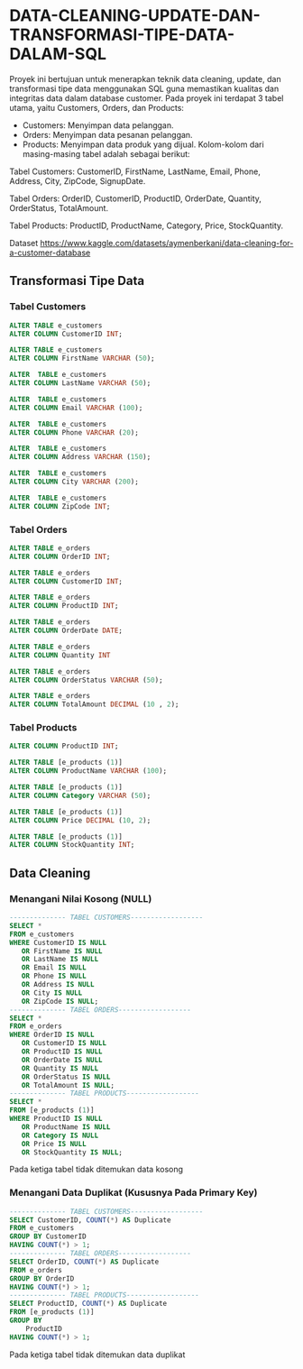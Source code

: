 # DATA-CLEANING-UPDATE-DAN-TRANSFORMASI-TIPE-DATA-DALAM-SQL
Proyek ini bertujuan untuk menerapkan teknik data cleaning, update, dan transformasi tipe data menggunakan SQL guna memastikan kualitas dan integritas data dalam database customer. 
Pada proyek ini terdapat 3 tabel utama, yaitu Customers, Orders, dan Products:
- Customers: Menyimpan data pelanggan.
- Orders: Menyimpan data pesanan pelanggan.
- Products: Menyimpan data produk yang dijual.
Kolom-kolom dari masing-masing tabel adalah sebagai berikut:

Tabel Customers:
CustomerID, FirstName, LastName, Email, Phone, Address, City, ZipCode, SignupDate.

Tabel Orders:
OrderID, CustomerID, ProductID, OrderDate, Quantity, OrderStatus, TotalAmount.

Tabel Products:
ProductID, ProductName, Category, Price, StockQuantity.

Dataset https://www.kaggle.com/datasets/aymenberkani/data-cleaning-for-a-customer-database

## Transformasi Tipe Data
### Tabel Customers
``` sql
ALTER TABLE e_customers
ALTER COLUMN CustomerID INT;

ALTER TABLE e_customers
ALTER COLUMN FirstName VARCHAR (50);

ALTER  TABLE e_customers
ALTER COLUMN LastName VARCHAR (50);

ALTER  TABLE e_customers
ALTER COLUMN Email VARCHAR (100);

ALTER  TABLE e_customers
ALTER COLUMN Phone VARCHAR (20);

ALTER  TABLE e_customers
ALTER COLUMN Address VARCHAR (150);

ALTER  TABLE e_customers
ALTER COLUMN City VARCHAR (200);

ALTER  TABLE e_customers
ALTER COLUMN ZipCode INT;
```
### Tabel Orders
``` sql
ALTER TABLE e_orders
ALTER COLUMN OrderID INT;

ALTER TABLE e_orders
ALTER COLUMN CustomerID INT;

ALTER TABLE e_orders
ALTER COLUMN ProductID INT;

ALTER TABLE e_orders
ALTER COLUMN OrderDate DATE;

ALTER TABLE e_orders
ALTER COLUMN Quantity INT

ALTER TABLE e_orders
ALTER COLUMN OrderStatus VARCHAR (50);

ALTER TABLE e_orders
ALTER COLUMN TotalAmount DECIMAL (10 , 2);
```
### Tabel Products
``` sql ALTER TABLE [e_products (1)]
ALTER COLUMN ProductID INT;

ALTER TABLE [e_products (1)]
ALTER COLUMN ProductName VARCHAR (100);

ALTER TABLE [e_products (1)]
ALTER COLUMN Category VARCHAR (50);

ALTER TABLE [e_products (1)]
ALTER COLUMN Price DECIMAL (10, 2);

ALTER TABLE [e_products (1)]
ALTER COLUMN StockQuantity INT;
```
## Data Cleaning
### Menangani Nilai Kosong (NULL)
```sql
-------------- TABEL CUSTOMERS------------------
SELECT *
FROM e_customers
WHERE CustomerID IS NULL
   OR FirstName IS NULL
   OR LastName IS NULL
   OR Email IS NULL
   OR Phone IS NULL
   OR Address IS NULL
   OR City IS NULL
   OR ZipCode IS NULL;
-------------- TABEL ORDERS------------------
SELECT *
FROM e_orders
WHERE OrderID IS NULL
   OR CustomerID IS NULL
   OR ProductID IS NULL
   OR OrderDate IS NULL
   OR Quantity IS NULL
   OR OrderStatus IS NULL
   OR TotalAmount IS NULL;
-------------- TABEL PRODUCTS------------------
SELECT *
FROM [e_products (1)]
WHERE ProductID IS NULL
   OR ProductName IS NULL
   OR Category IS NULL
   OR Price IS NULL
   OR StockQuantity IS NULL;
```
Pada ketiga tabel tidak ditemukan data kosong 

### Menangani Data Duplikat (Kususnya Pada Primary Key)
``` sql
-------------- TABEL CUSTOMERS------------------
SELECT CustomerID, COUNT(*) AS Duplicate
FROM e_customers
GROUP BY CustomerID
HAVING COUNT(*) > 1;
-------------- TABEL ORDERS------------------
SELECT OrderID, COUNT(*) AS Duplicate
FROM e_orders
GROUP BY OrderID
HAVING COUNT(*) > 1;
-------------- TABEL PRODUCTS------------------
SELECT ProductID, COUNT(*) AS Duplicate
FROM [e_products (1)]
GROUP BY
	ProductID
HAVING COUNT(*) > 1;
```
Pada ketiga tabel tidak ditemukan data duplikat 



